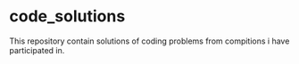 # code_solutions
This repository contain solutions of coding problems from compitions i have participated in.
